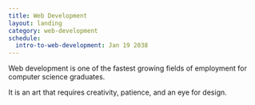 ```yaml
---
title: Web Development
layout: landing
category: web-development
schedule:
  intro-to-web-development: Jan 19 2038
---
```


Web development is one of the fastest growing fields of employment for computer science graduates.

It is an art that requires creativity, patience, and an eye for design.
